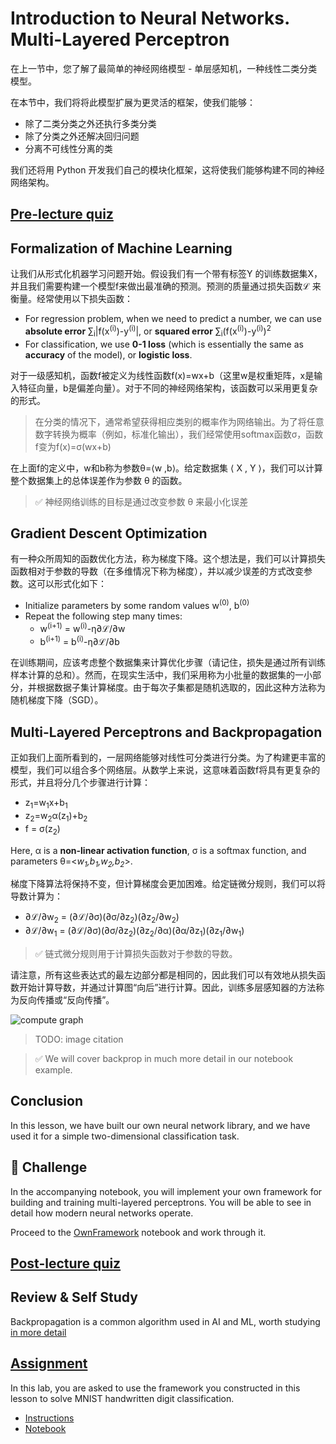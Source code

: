 # Introduction to Neural Networks. Multi-Layered Perceptron

<!-- In the previous section, you learned about the simplest neural network model - one-layered perceptron, a linear two-class classification model. -->

在上一节中，您了解了最简单的神经网络模型 - 单层感知机，一种线性二类分类模型。

在本节中，我们将将此模型扩展为更灵活的框架，使我们能够：

* 除了二类分类之外还执行多类分类
* 除了分类之外还解决回归问题
* 分离不可线性分离的类

我们还将用 Python 开发我们自己的模块化框架，这将使我们能够构建不同的神经网络架构。
<!-- In this section we will extend this model into a more flexible framework, allowing us to: -->

<!-- * perform **multi-class classification** in addition to two-class -->
<!-- * solve **regression problems** in addition to classification -->
<!-- * separate classes that are not linearly separable -->

<!-- We will also develop our own modular framework in Python that will allow us to construct different neural network architectures. -->

## [Pre-lecture quiz](https://red-field-0a6ddfd03.1.azurestaticapps.net/quiz/104)

## Formalization of Machine Learning

<!-- Let's start with formalizing the Machine Learning problem. Suppose we have a training dataset **X** with labels **Y**, and we need to build a model *f* that will make most accurate predictions. The quality of predictions is measured by **Loss function** &lagran;. The following loss functions are often used: -->
让我们从形式化机器学习问题开始。假设我们有一个带有标签Y 的训练数据集X，并且我们需要构建一个模型f来做出最准确的预测。预测的质量通过损失函数ℒ 来衡量。经常使用以下损失函数：

* For regression problem, when we need to predict a number, we can use **absolute error** &sum;<sub>i</sub>|f(x<sup>(i)</sup>)-y<sup>(i)</sup>|, or **squared error** &sum;<sub>i</sub>(f(x<sup>(i)</sup>)-y<sup>(i)</sup>)<sup>2</sup>
* For classification, we use **0-1 loss** (which is essentially the same as **accuracy** of the model), or **logistic loss**.

<!-- For one-level perceptron, function *f* was defined as a linear function *f(x)=wx+b* (here *w* is the weight matrix, *x* is the vector of input features, and *b* is bias vector). For different neural network architectures, this function can take more complex form. -->

对于一级感知机，函数f被定义为线性函数f(x)=wx+b（这里w是权重矩阵，x是输入特征向量，b是偏差向量）。对于不同的神经网络架构，该函数可以采用更复杂的形式。

<!-- > In the case of classification, it is often desirable to get probabilities of corresponding classes as network output. To convert arbitrary numbers to probabilities (eg. to normalize the output), we often use **softmax** function &sigma;, and the function *f* becomes *f(x)=&sigma;(wx+b)* -->

> 在分类的情况下，通常希望获得相应类别的概率作为网络输出。为了将任意数字转换为概率（例如，标准化输出），我们经常使用softmax函数σ，函数f变为f(x)=σ(wx+b)

<!-- In the definition of *f* above, *w* and *b* are called **parameters** &theta;=⟨*w,b*⟩. Given the dataset ⟨**X**,**Y**⟩, we can compute an overall error on the whole dataset as a function of parameters &theta;. -->

在上面f的定义中，w和b称为参数θ=⟨w ,b⟩。给定数据集 ⟨ X , Y ⟩，我们可以计算整个数据集上的总体误差作为参数 θ 的函数。

<!-- > ✅ **The goal of neural network training is to minimize the error by varying parameters &theta;** -->

> ✅ 神经网络训练的目标是通过改变参数 θ 来最小化误差

## Gradient Descent Optimization

<!-- There is a well-known method of function optimization called **gradient descent**. The idea is that we can compute a derivative (in multi-dimensional case call **gradient**) of loss function with respect to parameters, and vary parameters in such a way that the error would decrease. This can be formalized as follows: -->

有一种众所周知的函数优化方法，称为梯度下降。这个想法是，我们可以计算损失函数相对于参数的导数（在多维情况下称为梯度），并以减少误差的方式改变参数。这可以形式化如下：


* Initialize parameters by some random values w<sup>(0)</sup>, b<sup>(0)</sup>
* Repeat the following step many times:
    - w<sup>(i+1)</sup> = w<sup>(i)</sup>-&eta;&part;&lagran;/&part;w
    - b<sup>(i+1)</sup> = b<sup>(i)</sup>-&eta;&part;&lagran;/&part;b

<!-- During training, the optimization steps are supposed to be calculated considering the whole dataset (remember that loss is calculated as a sum through all training samples). However, in real life we take small portions of the dataset called **minibatches**, and calculate gradients based on a subset of data. Because subset is taken randomly each time, such method is called **stochastic gradient descent** (SGD). -->

在训练期间，应该考虑整个数据集来计算优化步骤（请记住，损失是通过所有训练样本计算的总和）。然而，在现实生活中，我们采用称为小批量的数据集的一小部分，并根据数据子集计算梯度。由于每次子集都是随机选取的，因此这种方法称为随机梯度下降（SGD）。

## Multi-Layered Perceptrons and Backpropagation

<!-- One-layer network, as we have seen above, is capable of classifying linearly separable classes. To build a richer model, we can combine several layers of the network. Mathematically it would mean that the function *f* would have a more complex form, and will be computed in several steps: -->
正如我们上面所看到的，一层网络能够对线性可分类进行分类。为了构建更丰富的模型，我们可以组合多个网络层。从数学上来说，这意味着函数f将具有更复杂的形式，并且将分几个步骤进行计算：

* z<sub>1</sub>=w<sub>1</sub>x+b<sub>1</sub>
* z<sub>2</sub>=w<sub>2</sub>&alpha;(z<sub>1</sub>)+b<sub>2</sub>
* f = &sigma;(z<sub>2</sub>)

Here, &alpha; is a **non-linear activation function**, &sigma; is a softmax function, and parameters &theta;=<*w<sub>1</sub>,b<sub>1</sub>,w<sub>2</sub>,b<sub>2</sub>*>.

<!-- The gradient descent algorithm would remain the same, but it would be more difficult to calculate gradients. Given the chain differentiation rule, we can calculate derivatives as: -->
梯度下降算法将保持不变，但计算梯度会更加困难。给定链微分规则，我们可以将导数计算为：

* &part;&lagran;/&part;w<sub>2</sub> = (&part;&lagran;/&part;&sigma;)(&part;&sigma;/&part;z<sub>2</sub>)(&part;z<sub>2</sub>/&part;w<sub>2</sub>)
* &part;&lagran;/&part;w<sub>1</sub> = (&part;&lagran;/&part;&sigma;)(&part;&sigma;/&part;z<sub>2</sub>)(&part;z<sub>2</sub>/&part;&alpha;)(&part;&alpha;/&part;z<sub>1</sub>)(&part;z<sub>1</sub>/&part;w<sub>1</sub>)

<!-- > ✅ The chain differentiation rule is used to calculate derivatives of the loss function with respect to parameters. -->
> ✅ 链式微分规则用于计算损失函数对于参数的导数。

<!-- Note that the left-most part of all those expressions is the same, and thus we can effectively calculate derivatives starting from the loss function and going "backwards" through the computational graph. Thus the method of training a multi-layered perceptron is called **backpropagation**, or 'backprop'. -->
请注意，所有这些表达式的最左边部分都是相同的，因此我们可以有效地从损失函数开始计算导数，并通过计算图“向后”进行计算。因此，训练多层感知器的方法称为反向传播或“反向传播”。

<img alt="compute graph" src="images/ComputeGraphGrad.png"/>

> TODO: image citation

> ✅ We will cover backprop in much more detail in our notebook example.  

## Conclusion

In this lesson, we have built our own neural network library, and we have used it for a simple two-dimensional classification task.

## 🚀 Challenge

In the accompanying notebook, you will implement your own framework for building and training multi-layered perceptrons. You will be able to see in detail how modern neural networks operate.

Proceed to the [OwnFramework](OwnFramework.ipynb) notebook and work through it.

## [Post-lecture quiz](https://red-field-0a6ddfd03.1.azurestaticapps.net/quiz/204)

## Review & Self Study

Backpropagation is a common algorithm used in AI and ML, worth studying [in more detail](https://wikipedia.org/wiki/Backpropagation)

## [Assignment](lab/README.md)

In this lab, you are asked to use the framework you constructed in this lesson to solve MNIST handwritten digit classification.

* [Instructions](lab/README.md)
* [Notebook](lab/MyFW_MNIST.ipynb)
